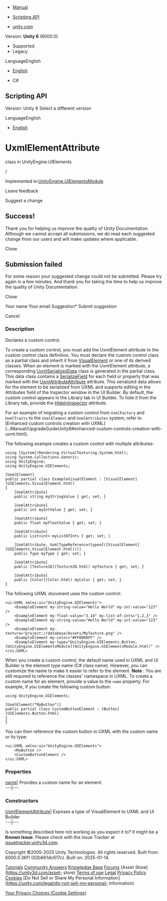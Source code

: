 [ ]()

  * [Manual](../Manual/index.html)
  * [Scripting API](../ScriptReference/index.html)

  * [unity.com](https://unity.com/)

Version: **Unity 6** (6000.0)

  * Supported
  * Legacy

LanguageEnglish

  * [English]()

  * C#

[ ](https://docs.unity3d.com)

## Scripting API

Version: Unity 6 Select a different version

LanguageEnglish

  * [English]()

# UxmlElementAttribute

class in UnityEngine.UIElements

/

Implemented
in:[UnityEngine.UIElementsModule](UnityEngine.UIElementsModule.html)

Leave feedback

Suggest a change

## Success!

Thank you for helping us improve the quality of Unity Documentation. Although
we cannot accept all submissions, we do read each suggested change from our
users and will make updates where applicable.

Close

## Submission failed

For some reason your suggested change could not be submitted. Please <a>try
again</a> in a few minutes. And thank you for taking the time to help us
improve the quality of Unity Documentation.

Close

Your name Your email Suggestion* Submit suggestion

Cancel

[ ]()

### Description

Declares a custom control.

To create a custom control, you must add the UxmlElement attribute to the
custom control class definition. You must declare the custom control class as
a partial class and inherit it from
[VisualElement](UIElements.VisualElement.html) or one of its derived classes.
When an element is marked with the UxmlElement attribute, a corresponding
[UxmlSerializedData](UIElements.VisualElement.UxmlSerializedData.html) class
is generated in the partial class. This data class contains a
[SerializeField](SerializeField.html) for each field or property that was
marked with the
[UxmlAttributeAttribute](UIElements.UxmlAttributeAttribute.html) attribute.
This serialized data allows for the element to be serialized from UXML and
supports editing in the Attributes field of the Inspector window in the UI
Builder. By default, the custom control appears in the Library tab in UI
Builder. To hide it from the Library tab, provide the
[HideInInspector](HideInInspector.html) attribute.  
  
For an example of migrating a custom control from `UxmlFactory` and
`UxmlTraits` to the `UxmlElement` and `UxmlAttributes` system, refer to
[Enhanced custom controls creation with
UXML](../Manual/UpgradeGuideUnity6#enhanced-custom-controls-creation-with-
uxml.html).  
  
The following example creates a custom control with multiple attributes:

    
    
    using [System](Rendering.VirtualTexturing.System.html);
    using System.Collections.Generic;
    using UnityEngine;
    using UnityEngine.UIElements;  
      
    [UxmlElement]
    public partial class ExampleVisualElement : [VisualElement](UIElements.VisualElement.html)
    {
        [UxmlAttribute]
        public string myStringValue { get; set; }  
      
        [UxmlAttribute]
        public int myIntValue { get; set; }  
      
        [UxmlAttribute]
        public float myFloatValue { get; set; }  
      
        [UxmlAttribute]
        public List<int> myListOfInts { get; set; }  
      
        [UxmlAttribute, UxmlTypeReference(typeof([VisualElement](UIElements.VisualElement.html)))]
        public Type myType { get; set; }  
      
        [UxmlAttribute]
        public [Texture2D](Texture2D.html) myTexture { get; set; }  
      
        [UxmlAttribute]
        public [Color](Color.html) myColor { get; set; }
    }
    

The following UXML document uses the custom control:

    
    
    <ui:UXML xmlns:ui="UnityEngine.UIElements">
        <ExampleElement my-string-value="Hello World" my-int-value="123" />
        <ExampleElement my-float-value="3.14" my-list-of-ints="1,2,3" />
        <ExampleElement my-string-value="Hello World" my-int-value="123" />
        <ExampleElement my-texture="project://database/Assets/MyTexture.png" />
        <ExampleElement my-color="#FF0000FF" />
        <ExampleElement my-type="UnityEngine.UIElements.Button, [UnityEngine.UIElementsModule](UnityEngine.UIElementsModule.html)" />
    </ui:UXML>
    

<para>When you create a custom control, the default name used in UXML and UI
Builder is the element type name (C# class name). However, you can customize
the name to make it easier to refer to the element.</para> <para>**Note** :
You are still required to reference the classes' namespace in UXML.</para>
<para>To create a custom name for an element, provide a value to the `name`
property. For example, if you create the following custom button:</para>

    
    
    using UnityEngine.UIElements;  
      
    [UxmlElement("MyButton")]
    public partial class CustomButtonElement : [Button](UIElements.Button.html)
    {
    }
    

You can then reference the custom button in UXML with the custom name or its
type:

    
    
    <ui:UXML xmlns:ui="UnityEngine.UIElements">
        <MyButton />
        <CustomButtonElement />
    </ui:UXML>
    

### Properties

[name](UIElements.UxmlElementAttribute-name.html)|  Provides a custom name for
an element.  
---|---  
  
### Constructors

[UxmlElementAttribute](UIElements.UxmlElementAttribute-ctor.html)|  Exposes a
type of VisualElement to UXML and UI Builder  
---|---  
  
Is something described here not working as you expect it to? It might be a
**Known Issue**. Please check with the Issue Tracker at
[issuetracker.unity3d.com](https://issuetracker.unity3d.com).

Copyright ©2005-2025 Unity Technologies. All rights reserved. Built from:
6000.0.36f1 (02b661dc617c). Built on: 2025-01-14.

[Tutorials](https://unity3d.com/learn) [Community
Answers](https://answers.unity3d.com) [Knowledge
Base](https://support.unity3d.com/hc/en-us)
[Forums](https://forum.unity3d.com) [Asset Store](https://unity3d.com/asset-
store) [Terms of use](https://docs.unity3d.com/Manual/TermsOfUse.html)
[Legal](https://unity.com/legal) [Privacy
Policy](https://unity.com/legal/privacy-policy)
[Cookies](https://unity.com/legal/cookie-policy) [Do Not Sell or Share My
Personal Information](https://unity.com/legal/do-not-sell-my-personal-
information)

[Your Privacy Choices (Cookie Settings)](javascript:void\(0\);)

